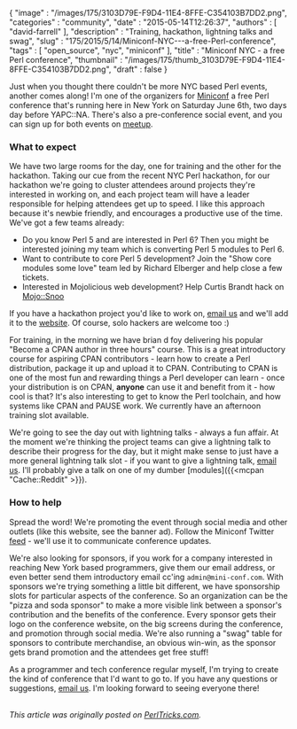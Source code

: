 {
   "image" : "/images/175/3103D79E-F9D4-11E4-8FFE-C354103B7DD2.png",
   "categories" : "community",
   "date" : "2015-05-14T12:26:37",
   "authors" : [
      "david-farrell"
   ],
   "description" : "Training, hackathon, lightning talks and swag",
   "slug" : "175/2015/5/14/Miniconf-NYC---a-free-Perl-conference",
   "tags" : [
      "open_source",
      "nyc",
      "miniconf"
   ],
   "title" : "Miniconf NYC - a free Perl conference",
   "thumbnail" : "/images/175/thumb_3103D79E-F9D4-11E4-8FFE-C354103B7DD2.png",
   "draft" : false
}


Just when you thought there couldn't be more NYC based Perl events, another comes along! I'm one of the organizers for [Miniconf](http://mini-conf.com) a free Perl conference that's running here in New York on Saturday June 6th, two days day before YAPC::NA. There's also a pre-conference social event, and you can sign up for both events on [meetup](http://www.meetup.com/The-New-York-Perl-Meetup-Group/http://www.meetup.com/The-New-York-Perl-Meetup-Group/).

### What to expect

We have two large rooms for the day, one for training and the other for the hackathon. Taking our cue from the recent NYC Perl hackathon, for our hackathon we're going to cluster attendees around projects they're interested in working on, and each project team will have a leader responsible for helping attendees get up to speed. I like this approach because it's newbie friendly, and encourages a productive use of the time. We've got a few teams already:

-   Do you know Perl 5 and are interested in Perl 6? Then you might be interested joining my team which is converting Perl 5 modules to Perl 6.
-   Want to contribute to core Perl 5 development? Join the "Show core modules some love" team led by Richard Elberger and help close a few tickets.
-   Interested in Mojolicious web development? Help Curtis Brandt hack on [Mojo::Snoo](https://github.com/aggrolite/Mojo-Snoo)

If you have a hackathon project you'd like to work on, [email us](mailto:admin@mini-conf.com) and we'll add it to the [website](http://mini-conf.com). Of course, solo hackers are welcome too :)

For training, in the morning we have brian d foy delivering his popular "Become a CPAN author in three hours" course. This is a great introductory course for aspiring CPAN contributors - learn how to create a Perl distribution, package it up and upload it to CPAN. Contributing to CPAN is one of the most fun and rewarding things a Perl developer can learn - once your distribution is on CPAN, **anyone** can use it and benefit from it - how cool is that? It's also interesting to get to know the Perl toolchain, and how systems like CPAN and PAUSE work. We currently have an afternoon training slot available.

We're going to see the day out with lightning talks - always a fun affair. At the moment we're thinking the project teams can give a lightning talk to describe their progress for the day, but it might make sense to just have a more general lightning talk slot - if you want to give a lightning talk, [email us](mailto:admin@mini-conf.com). I'll probably give a talk on one of my dumber [modules]({{<mcpan "Cache::Reddit" >}}).

### How to help

Spread the word! We're promoting the event through social media and other outlets (like this website, see the banner ad). Follow the Miniconf Twitter [feed]() - we'll use it to communicate conference updates.

We're also looking for sponsors, if you work for a company interested in reaching New York based programmers, give them our email address, or even better send them introductory email cc'ing `admin@mini-conf.com`. With sponsors we're trying something a little bit different, we have sponsorship slots for particular aspects of the conference. So an organization can be the "pizza and soda sponsor" to make a more visible link between a sponsor's contribution and the benefits of the conference. Every sponsor gets their logo on the conference website, on the big screens during the conference, and promotion through social media. We're also running a "swag" table for sponsors to contribute merchandise, an obvious win-win, as the sponsor gets brand promotion and the attendees get free stuff!

As a programmer and tech conference regular myself, I'm trying to create the kind of conference that I'd want to go to. If you have any questions or suggestions, [email us](mailto:admin@mini-conf.com). I'm looking forward to seeing everyone there!

\
*This article was originally posted on [PerlTricks.com](http://perltricks.com).*
